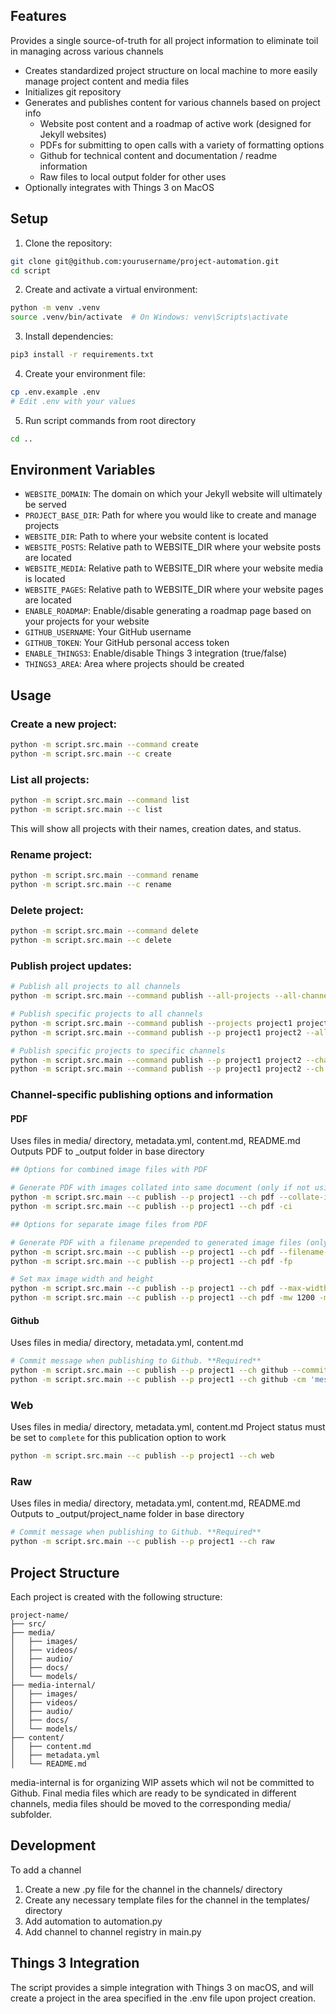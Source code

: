 ## Features
Provides a single source-of-truth for all project information to eliminate toil in managing across various channels
- Creates standardized project structure on local machine to more easily manage project content and media files
- Initializes git repository
- Generates and publishes content for various channels based on project info
	- Website post content and a roadmap of active work (designed for Jekyll websites)
	- PDFs for submitting to open calls with a variety of formatting options
	- Github for technical content and documentation / readme information
	- Raw files to local output folder for other uses
- Optionally integrates with Things 3 on MacOS

## Setup
1. Clone the repository:
```bash
git clone git@github.com:yourusername/project-automation.git
cd script
```

2. Create and activate a virtual environment:
```bash
python -m venv .venv
source .venv/bin/activate  # On Windows: venv\Scripts\activate
```

3. Install dependencies:
```bash
pip3 install -r requirements.txt
```

4. Create your environment file:
```bash
cp .env.example .env
# Edit .env with your values
```

5. Run script commands from root directory
```bash
cd ..
```

## Environment Variables
- `WEBSITE_DOMAIN`: The domain on which your Jekyll website will ultimately be served
- `PROJECT_BASE_DIR`: Path for where you would like to create and manage projects
- `WEBSITE_DIR`: Path to where your website content is located
- `WEBSITE_POSTS`: Relative path to WEBSITE_DIR where your website posts are located
- `WEBSITE_MEDIA`: Relative path to WEBSITE_DIR where your website media is located
- `WEBSITE_PAGES`: Relative path to WEBSITE_DIR where your website pages are located
- `ENABLE_ROADMAP`: Enable/disable generating a roadmap page based on your projects for your website
- `GITHUB_USERNAME`: Your GitHub username
- `GITHUB_TOKEN`: Your GitHub personal access token
- `ENABLE_THINGS3`: Enable/disable Things 3 integration (true/false)
- `THINGS3_AREA`: Area where projects should be created

## Usage

### Create a new project:
```bash
python -m script.src.main --command create
python -m script.src.main --c create
```

### List all projects:
```bash
python -m script.src.main --command list
python -m script.src.main --c list
```
This will show all projects with their names, creation dates, and status.

### Rename project:
```bash
python -m script.src.main --command rename
python -m script.src.main --c rename
```

### Delete project:
```bash
python -m script.src.main --command delete
python -m script.src.main --c delete
```

### Publish project updates:
```bash
# Publish all projects to all channels
python -m script.src.main --command publish --all-projects --all-channels

# Publish specific projects to all channels
python -m script.src.main --command publish --projects project1 project2 --all-channels
python -m script.src.main --command publish --p project1 project2 --all-channels

# Publish specific projects to specific channels
python -m script.src.main --command publish --p project1 project2 --channels channel1 channel2
python -m script.src.main --command publish --p project1 project2 --ch channel1 channel2
```

### Channel-specific publishing options and information

#### PDF

Uses files in media/ directory, metadata.yml, content.md, README.md
Outputs PDF to \_output folder in base directory

```bash
## Options for combined image files with PDF

# Generate PDF with images collated into same document (only if not using --filename-prepend). **Optional, default is false.**
python -m script.src.main --c publish --p project1 --ch pdf --collate-images
python -m script.src.main --c publish --p project1 --ch pdf -ci

## Options for separate image files from PDF

# Generate PDF with a filename prepended to generated image files (only if not using --collate-images). **Optional, default is ''**
python -m script.src.main --c publish --p project1 --ch pdf --filename-prepend
python -m script.src.main --c publish --p project1 --ch pdf -fp

# Set max image width and height
python -m script.src.main --c publish --p project1 --ch pdf --max-width 1200 --max-height 800
python -m script.src.main --c publish --p project1 --ch pdf -mw 1200 -mh 800
```

#### Github

Uses files in media/ directory, metadata.yml, content.md

```bash
# Commit message when publishing to Github. **Required**
python -m script.src.main --c publish --p project1 --ch github --commit-message 'message'
python -m script.src.main --c publish --p project1 --ch github -cm 'message'
```

### Web

Uses files in media/ directory, metadata.yml, content.md
Project status must be set to `complete` for this publication option to work

```bash
python -m script.src.main --c publish --p project1 --ch web
```

### Raw

Uses files in media/ directory, metadata.yml, content.md, README.md
Outputs to \_output/project_name folder in base directory

```bash
# Commit message when publishing to Github. **Required**
python -m script.src.main --c publish --p project1 --ch raw
```

## Project Structure
Each project is created with the following structure:
```
project-name/
├── src/
├── media/
│   ├── images/
│   ├── videos/
│   ├── audio/
│   ├── docs/
│   └── models/
├── media-internal/
│   ├── images/
│   ├── videos/
│   ├── audio/
│   ├── docs/
│   └── models/
├── content/ 
│   ├── content.md
│   ├── metadata.yml
│   └── README.md
```

media-internal is for organizing WIP assets which wil not be committed to Github. Final media files which are ready to be syndicated in different channels, media files should be moved to the corresponding media/ subfolder.

## Development
To add a channel
1. Create a new .py file for the channel in the channels/ directory
2. Create any necessary template files for the channel in the templates/ directory
3. Add automation to automation.py
4. Add channel to channel registry in main.py

## Things 3 Integration
The script provides a simple integration with Things 3 on macOS, and will create a project in the area specified in the .env file upon project creation.



